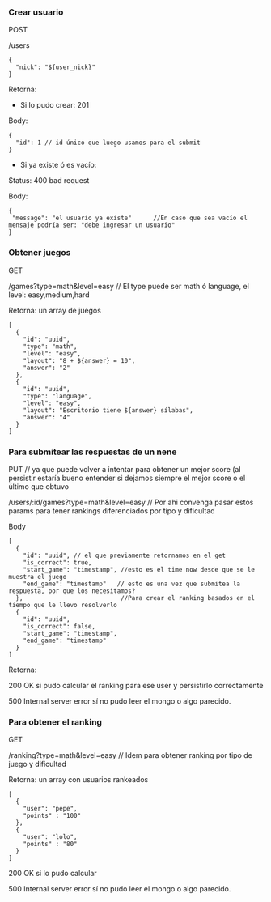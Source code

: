 ### Crear usuario

POST

/users

```
{
  "nick": "${user_nick}"
}
```

Retorna:

- Si lo pudo crear: 201

Body:

```
{
  "id": 1 // id único que luego usamos para el submit
}
```

- Si ya existe ó es vacío: 

Status: 400 bad request

Body:

```
{
 "message": "el usuario ya existe"      //En caso que sea vacío el mensaje podría ser: "debe ingresar un usuario"
}
```



### Obtener juegos

GET

/games?type=math&level=easy  // El type puede ser math ó language, el level: easy,medium,hard

Retorna: un array de juegos

```
[
  {
    "id": "uuid",
    "type": "math",
    "level": "easy",
    "layout": "8 + ${answer} = 10",
    "answer": "2"
  },
  {
    "id": "uuid",
    "type": "language",
    "level": "easy",
    "layout": "Escritorio tiene ${answer} sílabas",
    "answer": "4"
  }
]
```

### Para submitear las respuestas de un nene

PUT // ya que puede volver a intentar para obtener un mejor score (al persistir estaría bueno entender si dejamos siempre el mejor score o el último que obtuvo

/users/:id/games?type=math&level=easy // Por ahi convenga pasar estos params para tener rankings diferenciados por tipo y dificultad

Body

```
[
  {
    "id": "uuid", // el que previamente retornamos en el get
    "is_correct": true,
    "start_game": "timestamp", //esto es el time now desde que se le muestra el juego
    "end_game": "timestamp"   // esto es una vez que submitea la respuesta, por que los necesitamos?
  },                           //Para crear el ranking basados en el tiempo que le llevo resolverlo
  {
    "id": "uuid",
    "is_correct": false,
    "start_game": "timestamp",
    "end_game": "timestamp"
  }
]
```

Retorna:

200 OK si pudo calcular el ranking para ese user y persistirlo correctamente

500 Internal server error sí no pudo leer el mongo o algo parecido.



### Para obtener el ranking

GET

/ranking?type=math&level=easy // Idem para obtener ranking por tipo de juego y dificultad

Retorna: un array con usuarios rankeados

```
[
  {
    "user": "pepe",
    "points" : "100"
  },
  {
    "user": "lolo",
    "points" : "80"
  }
]
```


200 OK si lo pudo calcular

500 Internal server error sí no pudo leer el mongo o algo parecido.

